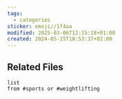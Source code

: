 ```yaml
---
tags:
  - categories
sticker: emoji//1f4aa
modified: 2025-03-06T12:15:18+01:00
created: 2024-05-25T18:53:37+02:00
---
```


## Related Files
```dataview
list
from #sports or #weightlifting 
```

